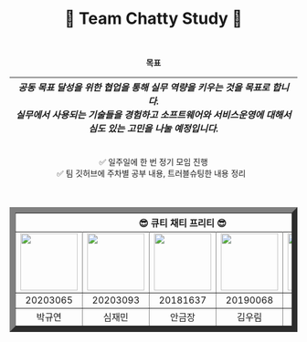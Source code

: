 <h1 align='center'> 🚀 Team Chatty Study 🚀 </h1>

<div align='center'; padding: 1rem">

&nbsp;

**목표**
</br>

| *공동 목표 달성을 위한 협업을 통해 실무 역량을 키우는 것을 목표로 합니다. </br>실무에서 사용되는 기술들을 경험하고 소프트웨어와 서비스운영에 대해서 심도 있는 고민을 나눌 예정입니다.*|
| --- |

</br>
✅  일주일에 한 번 정기 모임 진행
</br>
✅  팀 깃허브에 주차별 공부 내용, 트러블슈팅한 내용 정리
&nbsp;
</br></br></br>

<table border="10">
    <thead>
        <tr>
            <th colspan="5"> 😎 큐티 채티 프리티 😎 </th>
        </tr>
    </thead>
    <tbody>
        <tr>
          <tr>
            <td align='center'><a href="https://github.com/noooey"><img src="https://avatars.githubusercontent.com/u/66217855?v=4" width="100" height="100"></td>
            <td align='center'><a href="https://github.com/cherry031"><img src="https://avatars.githubusercontent.com/u/66215132?v=4" width="100" height="100"></td>
            <td align='center'><a href="https://github.com/koomchang"><img src="https://avatars.githubusercontent.com/u/90228925?v=4" width="100" height="100"></td>
            <td align='center'><a href="https://github.com/KRimwoo"><img src="https://avatars.githubusercontent.com/u/66295173?v=4" width="100" height="100"></td>
            <td align='center'><a href="https://github.com/ryanbae94"><img src="https://avatars.githubusercontent.com/u/122738447?v=4" width="100" height="100"></td>
          </tr>
          <tr>
            <td align='center'>20203065</td>
            <td align='center'>20203093</td>
            <td align='center'>20181637</td>
            <td align='center'>20190068</td>
            <td align='center'>20152829</td>
          </tr>
          <tr>
            <td align='center'>박규연</td>
            <td align='center'>심재민</td>
            <td align='center'>안금장</td>
            <td align='center'>김우림</td>
            <td align='center'>배준형</td>
          </tr>
        </tr>
    </tbody>
</table>

</br>


</div> 

